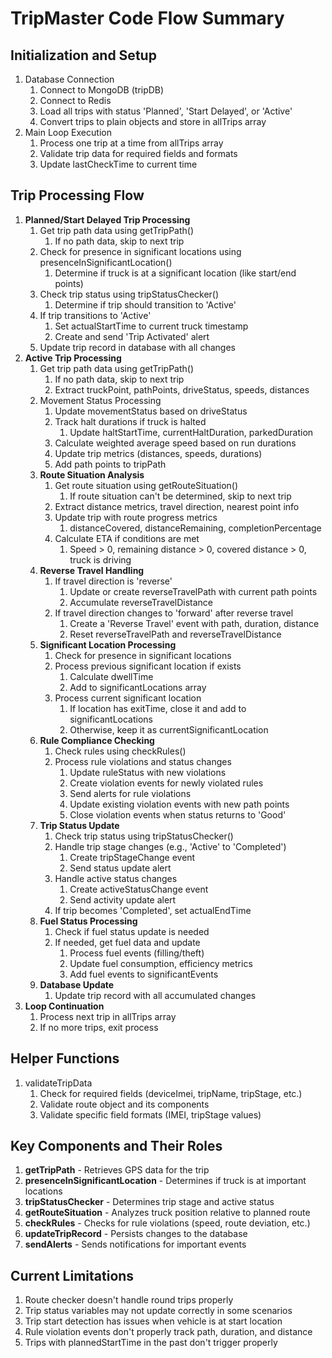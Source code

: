 # TripMaster Code Flow Summary

## Initialization and Setup
1. Database Connection
    1. Connect to MongoDB (tripDB)
    2. Connect to Redis
    3. Load all trips with status 'Planned', 'Start Delayed', or 'Active'
    4. Convert trips to plain objects and store in allTrips array
2. Main Loop Execution
   1. Process one trip at a time from allTrips array
   2. Validate trip data for required fields and formats
   3. Update lastCheckTime to current time


## Trip Processing Flow

1. **Planned/Start Delayed Trip Processing**
   1. Get trip path data using getTripPath()
      1. If no path data, skip to next trip
   2. Check for presence in significant locations using presenceInSignificantLocation()
      1. Determine if truck is at a significant location (like start/end points)
   3. Check trip status using tripStatusChecker()
      1. Determine if trip should transition to 'Active'
   4. If trip transitions to 'Active'
      1. Set actualStartTime to current truck timestamp
      2. Create and send 'Trip Activated' alert
   5. Update trip record in database with all changes
2. **Active Trip Processing**
   1. Get trip path data using getTripPath()
      1. If no path data, skip to next trip
      2. Extract truckPoint, pathPoints, driveStatus, speeds, distances
   2. Movement Status Processing
      1. Update movementStatus based on driveStatus
      2. Track halt durations if truck is halted
         1. Update haltStartTime, currentHaltDuration, parkedDuration
      3. Calculate weighted average speed based on run durations
      4. Update trip metrics (distances, speeds, durations)
      5. Add path points to tripPath
   3. **Route Situation Analysis**
      1. Get route situation using getRouteSituation()
         1. If route situation can't be determined, skip to next trip
      2. Extract distance metrics, travel direction, nearest point info
      3. Update trip with route progress metrics
         1. distanceCovered, distanceRemaining, completionPercentage
      4. Calculate ETA if conditions are met
         1. Speed > 0, remaining distance > 0, covered distance > 0, truck is driving
   4. **Reverse Travel Handling**
      1. If travel direction is 'reverse'
         1. Update or create reverseTravelPath with current path points
         2. Accumulate reverseTravelDistance
      2. If travel direction changes to 'forward' after reverse travel
         1. Create a 'Reverse Travel' event with path, duration, distance
         2. Reset reverseTravelPath and reverseTravelDistance
   5. **Significant Location Processing**
      1. Check for presence in significant locations
      2. Process previous significant location if exists
         1. Calculate dwellTime
         2. Add to significantLocations array
      3. Process current significant location
         1. If location has exitTime, close it and add to significantLocations
         2. Otherwise, keep it as currentSignificantLocation
   6. **Rule Compliance Checking**
      1. Check rules using checkRules()
      2. Process rule violations and status changes
         1. Update ruleStatus with new violations
         2. Create violation events for newly violated rules
         3. Send alerts for rule violations
         4. Update existing violation events with new path points
         5. Close violation events when status returns to 'Good'
   7. **Trip Status Update**
      1. Check trip status using tripStatusChecker()
      2. Handle trip stage changes (e.g., 'Active' to 'Completed')
         1. Create tripStageChange event
         2. Send status update alert
      3. Handle active status changes
         1. Create activeStatusChange event
         2. Send activity update alert
      4. If trip becomes 'Completed', set actualEndTime
   8. **Fuel Status Processing**
      1. Check if fuel status update is needed
      2. If needed, get fuel data and update
         1. Process fuel events (filling/theft)
         2. Update fuel consumption, efficiency metrics
         3. Add fuel events to significantEvents
   9. **Database Update**
      1.  Update trip record with all accumulated changes
3.  **Loop Continuation**
    1.  Process next trip in allTrips array
    2.  If no more trips, exit process


## Helper Functions

1. validateTripData
   1. Check for required fields (deviceImei, tripName, tripStage, etc.)
   2. Validate route object and its components
   3. Validate specific field formats (IMEI, tripStage values)


## Key Components and Their Roles

1. **getTripPath** - Retrieves GPS data for the trip
2. **presenceInSignificantLocation** - Determines if truck is at important locations
3. **tripStatusChecker** - Determines trip stage and active status
4. **getRouteSituation** - Analyzes truck position relative to planned route
5. **checkRules** - Checks for rule violations (speed, route deviation, etc.)
6. **updateTripRecord** - Persists changes to the database
7. **sendAlerts** - Sends notifications for important events
   

## Current Limitations

1. Route checker doesn't handle round trips properly
2. Trip status variables may not update correctly in some scenarios
3. Trip start detection has issues when vehicle is at start location
4. Rule violation events don't properly track path, duration, and distance
5. Trips with plannedStartTime in the past don't trigger properly
